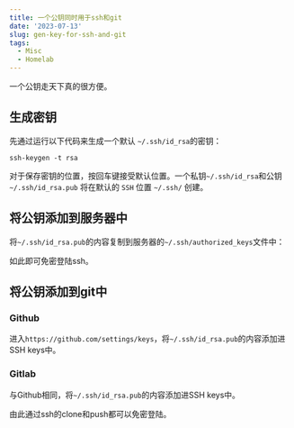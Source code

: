 ```yaml
---
title: 一个公钥同时用于ssh和git
date: '2023-07-13'
slug: gen-key-for-ssh-and-git
tags:
  - Misc
  - Homelab
---
```

一个公钥走天下真的很方便。

## 生成密钥
先通过运行以下代码来生成一个默认 `~/.ssh/id_rsa`的密钥：
```shell
ssh-keygen -t rsa 
```
对于保存密钥的位置，按回车键接受默认位置。一个私钥`~/.ssh/id_rsa`和公钥 `~/.ssh/id_rsa.pub` 将在默认的 `SSH` 位置 `~/.ssh/` 创建。

## 将公钥添加到服务器中

将`~/.ssh/id_rsa.pub`的内容复制到服务器的`~/.ssh/authorized_keys`文件中：

如此即可免密登陆ssh。

## 将公钥添加到git中

### Github

进入`https://github.com/settings/keys`，将`~/.ssh/id_rsa.pub`的内容添加进SSH keys中。

### Gitlab

与Github相同，将`~/.ssh/id_rsa.pub`的内容添加进SSH keys中。

由此通过ssh的clone和push都可以免密登陆。